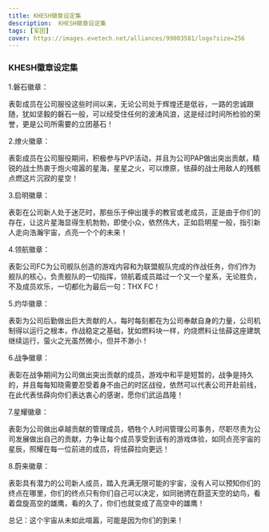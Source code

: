 ```yaml
---
title: KHESH徽章设定集
description:  KHESH徽章设定集
tags: [军团]
cover: https://images.evetech.net/alliances/99003581/logo?size=256
---
```


### 					KHESH徽章设定集

1.磐石徽章：

表彰成员在公司服役这些时间以来，无论公司处于辉煌还是低谷，一路的忠诚跟随，犹如坚毅的磐石一般，可以经受住任何的波涛风浪，这是经过时间所检验的荣誉，更是公司所需要的立团基石！

2.燎火徽章：

表彰成员在公司服役期间，积极参与PVP活动，并且为公司PAP做出突出贡献，精锐的战士热衷于炮火喧嚣的星海，星星之火，可以燎原，怯薛的战士用敌人的残骸点燃这片沉寂的星空！

3.启明徽章：

表彰在公司新人处于迷茫时，那些乐于伸出援手的教官或老成员，正是由于你们的存在，让这片星海显得生机勃勃，即使小众，依然伟大，正如启明星一般，指引新人走向浩瀚宇宙，点亮一个个的未来！

4.领航徽章：

表彰公司FC为公司舰队创造的游戏内容和为联盟舰队完成的作战任务，你们作为舰队的核心，负责舰队的一切指挥，领航着成员踏过一个又一个星系，无论胜负，不及成员欢乐，一切都化为最后一句：THX FC！

5.灼华徽章：

表彰为公司后勤做出巨大贡献的人，每时每刻都在为公司奉献自身的力量，公司机制得以运行之根本，作战稳定之基础，犹如燃料块一样，灼烧燃料让怯薛这座建筑继续运行，萤火之光虽然微小，但并不渺小！

6.战争徽章：

表彰在战争期间为公司做出突出贡献的成员，游戏中和平是短暂的，战争是持久的，并且每每知晓需要忍受着身不由己的时区战役，依然可以代表公司开赴前线，在此代表怯薛向你们表达衷心的感谢，愿你们武运昌隆！

7.星耀徽章：

表彰为公司做出卓越贡献的管理成员，牺牲个人时间管理公司事务，尽职尽责为公司发展做出自己的贡献，力争让每个成员享受到该有的游戏体验，如同点亮宇宙的星辰，照耀在每一位前进的成员，将怯薛拉向更远！

8.蔚来徽章：

表彰具有潜力的公司新人成员，踏入充满无限可能的宇宙，没有人可以预知你们的终点在哪里，你们的终点只有你们自己可以决定，如同驰骋在蔚蓝天空的幼鸟，看着盘旋高空的雄鹰，看的久了，你们也就变成了高空中的雄鹰！

 

总记：这个宇宙从未如此喧嚣，可能是因为你们的到来！